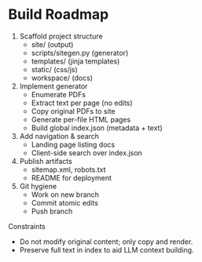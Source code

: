 # Build Roadmap

1. Scaffold project structure
   - site/ (output)
   - scripts/sitegen.py (generator)
   - templates/ (jinja templates)
   - static/ (css/js)
   - workspace/ (docs)
2. Implement generator
   - Enumerate PDFs
   - Extract text per page (no edits)
   - Copy original PDFs to site
   - Generate per-file HTML pages
   - Build global index.json (metadata + text)
3. Add navigation & search
   - Landing page listing docs
   - Client-side search over index.json
4. Publish artifacts
   - sitemap.xml, robots.txt
   - README for deployment
5. Git hygiene
   - Work on new branch
   - Commit atomic edits
   - Push branch

Constraints
- Do not modify original content; only copy and render.
- Preserve full text in index to aid LLM context building.